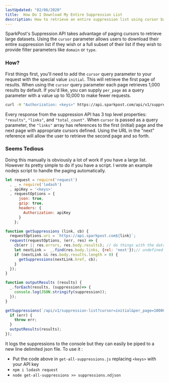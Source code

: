 ```yaml
---
lastUpdated: "02/06/2020"
title:  How Do I Download My Entire Suppression List
description: How to retrieve an entire suppression list using cursor based paging.
---
```


SparkPost's Suppression API takes advantage of paging cursors to retrieve large datasets.  Using the `cursor` parameter allows users to download their entire suppression list if they wish or a full subset of their list if they wish to provide filter parameters like `domain` or `type`.

### How?
First things first, you'll need to add the `cursor` query parameter to your request with the special value `initial`.  This will retrieve the first page of results. When using the `cursor` query parameter each page retrieves 1,000 results by default. If you'd like, you can supply `per_page` as a query parameter with a value up to 10,000 to make fewer requests.
```sh
curl -H "Authorization: <keys>" https://api.sparkpost.com/api/v1/suppression-list/\?cursor\=initial&per_page=10000
```
Every response from the suppression API has 3 top level properties: `"results"`, `"links"`, and `"total_count"`.  When `cursor` is passed as a query parameter, the `"links"` array has references to the first (initial) page and the next page with appropriate cursors defined.  Using the URL in the "next" reference will allow the user to retrieve the second page and so forth.

### Seems Tedious
Doing this manually is obviously a lot of work if you have a large list.  However its pretty simple to do if you have a  script.  I wrote an example nodejs script to handle the paging automatically.  
```js
let request = require('request')
  , _ = require('lodash')
  , apiKey = '<keys>'
  , requestOptions = {
      json: true,
      gzip: true, 
      headers: {
        Authorization: apiKey
      }
    };

function getSuppressions (link, cb) {
  requestOptions.uri = `https://api.sparkpost.com${link}`;
  request(requestOptions, (err, res) => {
    cb(err || res.errors, res.body.results); // do things with the data
    let nextLink =  _.find(res.body.links, {rel: 'next'});// undefined if it doesn't exist
    if (nextLink && res.body.results.length > 0) {
      getSuppressions(nextLink.href, cb);
    }
  });
}

function outputResults (results) {
  _.forEach(results, (suppression)=> {
    console.log(JSON.stringify(suppression));
  });
}

getSuppressions(`/api/v1/suppression-list?cursor=initial&per_page=10000`, (err, results) => {
  if (err) {
    throw err;
  }
  outputResults(results);
});
```
It logs the suppressions to the console but they can easily be piped to a new line delimited json file.  To use it :
* Put the code above in `get-all-suppressions.js` replacing `<keys>` with your API key
* `npm i lodash request`
* `node get-all-suppressions >> suppressions.ndjson`
